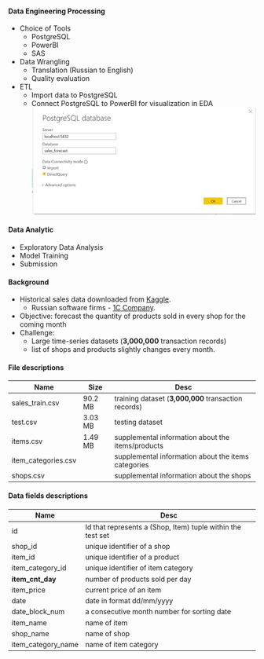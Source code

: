 #### Data Engineering Processing
* Choice of Tools
  * PostgreSQL
  * PowerBI
  * SAS
* Data Wrangling
  * Translation (Russian to English)
  * Quality evaluation
* ETL    
  * Import data to PostgreSQL
  * Connect PostgreSQL to PowerBI for visualization in EDA
    ![image info](picture/pbiconnpstg.jpg)

#### Data Analytic 
* Exploratory Data Analysis
* Model Training
* Submission

#### Background
* Historical sales data downloaded from [Kaggle](https://www.kaggle.com/c/competitive-data-science-predict-future-sales/data).
  * Russian software firms - [1C Company](https://1c.ru/eng/title.htm).
* Objective: forecast the quantity of products sold in every shop for the coming month
* Challenge:
  * Large time-series datasets (**3,000,000** transaction records)
  * list of shops and products slightly changes every month. 
    
#### File descriptions
| Name | Size | Desc |
| --- | ---| ---|
| sales_train.csv| 90.2 MB| training dataset (**3,000,000** transaction records)|
| test.csv| 3.03 MB| testing dataset |
| items.csv| 1.49 MB| supplemental information about the items/products|
| item_categories.csv|  | supplemental information about the items categories|
| shops.csv|  | supplemental information about the shops|

#### Data fields descriptions
| Name | Desc |
| --- | ---|
| id | Id that represents a (Shop, Item) tuple within the test set| ---|
| shop_id  | unique identifier of a shop|
| item_id | unique identifier of a product|
| item_category_id | unique identifier of item category|
| **item_cnt_day** | number of products sold per day|
| item_price | current price of an item|
| date | date in format dd/mm/yyyy |
| date_block_num | a consecutive month number for sorting date |
| item_name | name of item |
| shop_name | name of shop |
| item_category_name | name of item category |

